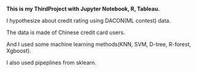 **This is my ThirdProject with Jupyter Notebook, R, Tableau.**

I hypothesize about credit rating using DACON(ML contest) data.

The data is made of Chinese credit card users.

And I used some machine learning methods(KNN, SVM, D-tree, R-forest, Xgboost).

I also used pipeplines from sklearn.
